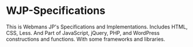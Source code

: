 # WJP-Specifications
This is Webmans JP's Specifications and Implementations. Includes HTML, CSS, Less. And Part of JavaScript, jQuery, PHP, and WordPress constructions and functions. With some frameworks and libraries.
